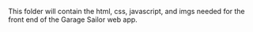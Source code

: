 This folder will contain the html, css, javascript, and imgs needed for the front end of the Garage Sailor web app.
